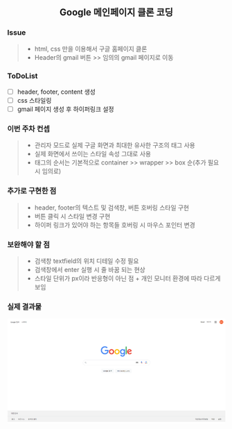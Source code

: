 <div align="center">
    <h2>Google 메인페이지 클론 코딩 </h2>
</div>

### Issue

> - html, css 만을 이용해서 구글 홈페이지 클론
> - Header의 gmail 버튼 >> 임의의 gmail 페이지로 이동

### ToDoList

- [ ] header, footer, content 생성
- [ ] css 스타일링
- [ ] gmail 페이지 생성 후 하이퍼링크 설정

### 이번 주차 컨셉

> -  관리자 모드로 실제 구글 화면과 최대한 유사한 구조의 태그 사용
> -  실제 화면에서 쓰이는 스타일 속성 그대로 사용
> -  태그의 순서는 기본적으로 container >> wrapper >> box 순(추가 필요 시 임의로)

### 추가로 구현한 점
> - header, footer의 텍스트 및 검색창, 버튼 호버링 스타일 구현
> - 버튼 클릭 시 스타일 변경 구현
> - 하이퍼 링크가 있어야 하는 항목들 호버링 시 마우스 포인터 변경

### 보완해야 할 점
> - 검색창 textfield의 위치 디테일 수정 필요
> - 검색창에서 enter 실행 시 줄 바꿈 되는 현상
> - 스타일 단위가 px이라 반응형이 아닌 점 + 개인 모니터 환경에 따라 다르게 보임


### 실제 결과물
![img.png](img.png)

